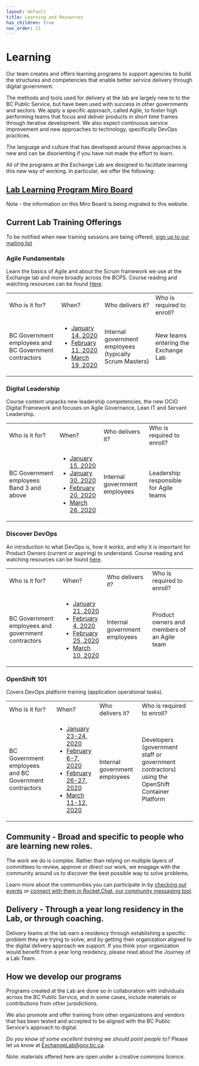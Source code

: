 ```yaml
---
layout: default
title: Learning and Resources
has_children: true
nav_order: 21
---
```

<style>
table th:first-of-type {
    width: 30%;
}
table th:nth-of-type(2) {
    width: 10%;
}
table th:nth-of-type(3) {
    width: 30%;
}
table th:nth-of-type(4) {
    width: 30%;
}
</style>

# Learning

Our team creates and offers learning programs to support agencies to build the structures and competencies that enable better service delivery through digital government. 

The methods and tools used for delivery at the lab are largely new to to the BC Public Service, but have been used with success in other governments and sectors. We apply a specific approach, called Agile, to foster high performing teams that focus and deliver products in short time frames through iterative development. We also expect continuous service improvement and new approaches to technology, specifically DevOps practices.

The language and culture that has developed around these approaches is new and can be disorienting if you have not made the effort to learn.

All of the programs at the Exchange Lab are designed to facilitate learning this new way of working. In particular, we offer the following:

## [Lab Learning Program Miro Board](https://miro.com/app/board/o9J_kyzak5o=/?moveToWidget=3074457346984654518)
Note - the information on this Miro Board is being migrated to this website.

## Current Lab Training Offerings

To be notified when new training sessions are being offered, [sign up to our mailing list](https://eepurl.com/gCpvVP "BCDevExchange Mailing List Sign Up")

### Agile Fundamentals

Learn the basics of Agile and about the Scrum framework we use at the Exchange lab and more broadly across the BCPS. 
Course reading and watching resources can be found [Here](https://trello.com/b/1Zc2yCGO/exchange-lab-reading-watching-list "Resources for Agile (Trello Board)").

<table>
    <tbody>
        <tr>
            <td>Who is it for?</td>
            <td>When?</td>
            <td>Who delivers it?</td>
            <td>Who is required to enroll?</td>
        </tr>
        <tr>
            <td>BC Government employees and BC Government contractors</td>
            <td>
                <ul>
                    <li><a href="https://www.eventbrite.ca/e/agile-fundamentals-tickets-85580350131" target="_blank">January 14, 2020</a></li>
                    <li><a href="https://www.eventbrite.ca/e/agile-fundamentals-tickets-85580350131" target="_blank">February 11, 2020</a></li>
                    <li><a href="https://www.eventbrite.ca/e/agile-fundamentals-tickets-85580350131" target="_blank">March 19, 2020</a></li>
                </ul>
            </td>
            <td>Internal government employees (typically Scrum Masters)</td>
            <td>New teams entering the Exchange Lab</td>
        </tr>
    </tbody>
</table>

### Digital Leadership

Course content unpacks new leadership competencies, the new OCIO Digital Framework and focuses on Agile Governance, Lean IT and Servant Leadership.

<table>
    <tbody>
        <tr>
            <td>Who is it for?</td>
            <td>When?</td>
            <td>Who delivers it?</td>
            <td>Who is required to enroll?</td>
        </tr>
        <tr>
            <td>BC Government employees Band 3 and above</td>
            <td>
                <ul>
                    <li><a href="https://www.eventbrite.ca/e/digital-leadership-registration-85577198705" target="_blank">January 15, 2020</a></li>
                    <li><a href="https://www.eventbrite.ca/e/digital-leadership-registration-85577198705" target="_blank">January 30, 2020</a></li>
                    <li><a href="https://www.eventbrite.ca/e/digital-leadership-registration-85577198705" target="_blank">February 20, 2020</a></li>
                    <li><a href="https://www.eventbrite.ca/e/digital-leadership-registration-85577198705" target="_blank">March 26, 2020</a></li>
                </ul>
            </td>
            <td>Internal government employees</td>
            <td>Leadership responsible for Agile teams</td>
        </tr>
    </tbody>
</table>

### Discover DevOps

An introduction to what DevOps is, how it works, and why it is important for Product Owners (current or aspiring) to understand.
Course reading and watching resources can be found [here](https://trello.com/b/FYLrFxWQ/discover-devops "Resources for Discover DevOps (Trello Board)").

<table>
    <tbody>
        <tr>
            <td>Who is it for?</td>
            <td>When?</td>
            <td>Who delivers it?</td>
            <td>Who is required to enroll?</td>
        </tr>
        <tr>
            <td>BC Government employees and government contractors</td>
            <td>
                <ul>
                    <li><a href="https://www.eventbrite.ca/e/discover-devops-tickets-85567545833" target="_blank">January 21, 2020</a></li>
                    <li><a href="https://www.eventbrite.ca/e/discover-devops-tickets-85567604007" target="_blank">February 4, 2020</a></li>
                    <li><a href="https://www.eventbrite.ca/e/discover-devops-tickets-85567908919" target="_blank">February 25, 2020</a></li>
                    <li><a href="https://www.eventbrite.ca/e/discover-devops-tickets-85568424461" target="_blank">March 10, 2020</a></li>
                </ul>
            </td>
            <td>Internal government employees</td>
            <td>Product owners and members of an Agile team</td>
        </tr>
    </tbody>
</table>

### OpenShift 101

Covers DevOps platform training (application operational tasks).

<table>
    <tbody>
        <tr>
            <td>Who is it for?</td>
            <td>When?</td>
            <td>Who delivers it?</td>
            <td>Who is required to enroll?</td>
        </tr>
        <tr>
            <td>BC Government employees and BC Government contractors</td>
            <td>
                <ul>
                    <li><a href="https://www.eventbrite.ca/e/openshift-101-tickets-85533754763" target="_blank">January 23-24, 2020</a></li>
                    <li><a href="https://www.eventbrite.ca/e/openshift-101-tickets-85533754763" target="_blank">February 6-7, 2020</a></li>
                    <li><a href="https://www.eventbrite.ca/e/openshift-101-tickets-85533754763" target="_blank">February 26-27, 2020</a></li>
                    <li><a href="https://www.eventbrite.ca/e/openshift-101-tickets-85533754763" target="_blank">March 11-12, 2020</a></li>
                </ul>
            </td>
            <td>Internal government employees</td>
            <td>Developers (government staff or government contractors) using the OpenShift Container Platform</td>
        </tr>
    </tbody>
</table>

## Community - Broad and specific to people who are learning new roles.

The work we do is complex. Rather than relying on multiple layers of committees to review, approve or direct our work, we enagage with the community around us to discover the best possible way to solve problems. 

Learn more about the communities you can participate in by [checking out events](https://developer.gov.bc.ca/events) or [connect with them in Rocket.Chat, our community messaging tool](https://developer.gov.bc.ca/Steps-to-join-Pathfinder-Rocket.Chat).

## Delivery - Through a year long residency in the Lab, or through coaching.

Delivery teams at the lab earn a residency through establishing a specific problem they are trying to solve, and by getting their organization aligned to the digital delivery approach we support. If you think your organization would benefit from a year long residency, please read about the Journey of a Lab Team.

## How we develop our programs

Programs created at the Lab are done so in collaboration with individuals across the BC Public Service, and in some cases, include  materials or contributions from other jursidictions.

We also promote and offer training from other organizations and vendors that has been tested and accepted to be aligned with the BC Public Service's approach to digital.

*Do you know of some excellent training we should point people to?* Please let us know at [ExchangeLab@gov.bc.ca](mailto:exchangelab@gov.bc.ca "Email ExchangeLab@gov.bc.ca").

Note: materials offered here are open under a creative commons licence. 
